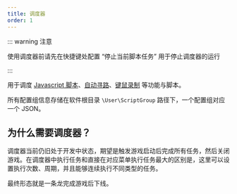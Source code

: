 ```yaml
---
title: 调度器
order: 1
---
```


::: warning 注意

使用调度器前请先在快捷键处配置 “停止当前脚本任务” 用于停止调度器的运行

:::

用于调度 [Javascript 脚本](/autos/jsscript.html)、[自动寻路](/autos/pathing.html)、[键鼠录制](/autos/kmscript.html) 等功能与脚本。

所有配置组信息存储在软件根目录 `\User\ScriptGroup` 路径下，一个配置组对应一个 JSON。

## 为什么需要调度器？

调度器当前仍旧处于开发中状态，期望是触发游戏启动后完成所有任务，然后关闭游戏。在调度器中执行任务和直接在对应菜单执行任务最大的区别是，这里可以设置执行次数、周期，并且能够连续执行不同类型的任务。

最终形态就是一条龙完成游戏后下线。





